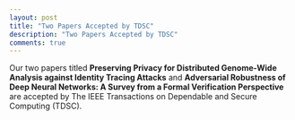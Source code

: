 ```yaml
---
layout: post
title: "Two Papers Accepted by TDSC"
description: "Two Papers Accepted by TDSC"
comments: true
---
```


Our two papers titled <strong>Preserving Privacy for Distributed Genome-Wide Analysis against Identity Tracing Attacks</strong> and <strong>Adversarial Robustness of Deep Neural Networks: A Survey from a Formal Verification Perspective</strong> are accepted by
The IEEE Transactions on Dependable and Secure Computing (TDSC).
